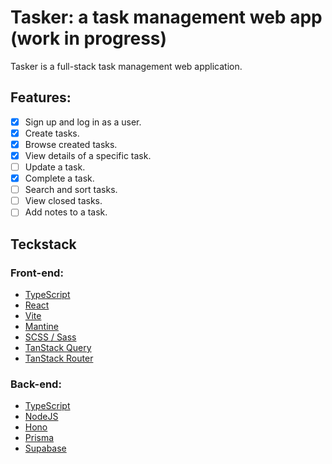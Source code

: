 # Tasker: a task management web app (work in progress)

Tasker is a full-stack task management web application. 

## Features:
- [x] Sign up and log in as a user.
- [x] Create tasks.
- [x] Browse created tasks.
- [x] View details of a specific task.
- [ ] Update a task.
- [x] Complete a task.
- [ ] Search and sort tasks.
- [ ] View closed tasks.
- [ ] Add notes to a task.

## Teckstack
### Front-end:
* [TypeScript](https://www.typescriptlang.org/)
* [React](https://react.dev/)
* [Vite](https://vitejs.dev/)
* [Mantine](https://mantine.dev/)
* [SCSS / Sass](https://sass-lang.com/)
* [TanStack Query](https://tanstack.com/query/latest)
* [TanStack Router](https://tanstack.com/router/latest)

### Back-end:
* [TypeScript](https://www.typescriptlang.org/)
* [NodeJS](https://nodejs.org/en)
* [Hono](https://hono.dev/)
* [Prisma](https://www.prisma.io/)
* [Supabase](https://supabase.com/)
